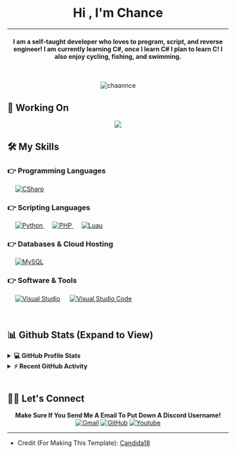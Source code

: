 
<h1 align="center">Hi , I'm Chance</h1>
<hr/>
<h4 align="center">I am a self-taught developer who loves to program, script, and reverse engineer! I am currently learning C#, once I learn C# I plan to learn C! I also enjoy cycling, fishing, and swimming.</h4>
<br>
<p align="center"> <img align="center" src="https://komarev.com/ghpvc/?username=chaannce&label=Profile%20views&color=0e75b6&style=flat" alt="chaannce" /> </p>

## 💼 Working On
<p align="center">
    <a href="https://github.com/Chaannce/Webhook-Spammer">
       <img src="https://github-readme-stats.vercel.app/api/pin/?username=Chaannce&repo=Webhook-Spammer&theme=transparent">
    </a>
</p>


## 🛠️ My Skills

### 👉 Programming Languages

<p align="left">
  &emsp;
   <a href="https://learn.microsoft.com/en-us/dotnet/csharp/" target="_blank">
    <img alt="CSharp" src="https://img.shields.io/badge/C%23-239120?logo=c-sharp&logoColor=white">
  </a>
</p>

### 👉 Scripting Languages

<p align="left">
  &emsp;
   <a href="https://www.python.org" target="_blank">
    <img alt="Python" src="https://img.shields.io/badge/Python%20-%2314354C.svg?logo=python&logoColor=white">
  </a>
  &emsp;
  <a href="https://www.php.net/">
    <img alt="PHP" src="https://img.shields.io/badge/PHP-%23777BB4.svg?logo=php&logoColor=white"/>
  </a>
  &emsp;
  <a href="https://www.php.net/">
    <img alt="Luau" src="https://img.shields.io/badge/Lua/Luau-2C2D72?logo=lua&logoColor=white"/>
  </a>
</p>

### 👉 Databases & Cloud Hosting
<p align="left">
  &emsp;
    <a href="https://www.mysql.com/"><img alt="MySQL" src="https://img.shields.io/badge/MySQL-%2300f.svg?style=flat&llogo=mysql&logoColor=white"></a>
 </p>

### 👉 Software & Tools
 
<p>
  &emsp;
    <a href="https://visualstudio.microsoft.com/"><img alt="Visual Studio" src="https://img.shields.io/badge/Visual_Studio-5C2D91?logo=visual%20studio&logoColor=white"></a>
  &emsp;
    <a href="https://code.visualstudio.com/"><img alt="Visual Studio Code" src="https://img.shields.io/badge/Visual%20Studio%20Code-0078d7.svg?logo=visual-studio-code&logoColor=white"></a>
</p>

<br/>

## 📊 Github Stats (Expand to View) 


<details> 
  <summary><b>💻 GitHub Profile Stats</b></summary>
  <br/>
  <p align="center">
    <img align="center" src="https://github-readme-stats.vercel.app/api?username=chaannce&show_icons=true&locale=en&count_private=true&theme=transparent" alt="chaannce" height="192px"/>
<br/>
<br/>
  &nbsp;
    <img src="https://github-readme-stats.vercel.app/api/top-langs?username=chaannce&show_icons=true&locale=en&layout=compact&theme=transparent" alt="chaannce" height="192px"/>
  <br/>
  <b>Note:</b> Top languages is only a metric of the languages my public code consists of and doesn't reflect experience or skill level.
  </p>
</details>


<details>
  <summary><b>⚡ Recent GitHub Activity</b></summary>
  <br/>
   <a href="https://github.com/Candida18"><img alt="Candida's Activity Graph" src="https://activity-graph.herokuapp.com/graph?username=Chaannce&custom_title=Chance's%20Contribution%20Graph&theme=react-dark" /></a>
  <br/>

</details>

<br/>

## 🙋‍♀️ Let's Connect
<p align="center">
	<b>Make Sure If You Send Me A Email To Put Down A Discord Username!</b><br/>
	<a href="mailto:chance@chaance.cf"><img src="https://img.icons8.com/bubbles/50/000000/gmail.png" alt="Gmail"/></a>
	<a href="https://github.com/Chaannce"><img src="https://img.icons8.com/bubbles/50/000000/github.png" alt="GitHub"/></a>
	<a href="https://www.youtube.com/channel/UC7V1Gm8V0kRLp_EHB8aDj2A"><img src="https://img.icons8.com/bubbles/50/000000/youtube.png" alt="Youtube"/></a>
</p>

<hr/>

* Credit (For Making This Template): [Candida18](https://github.com/Candida18)
